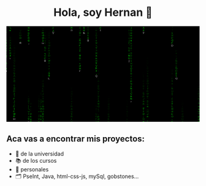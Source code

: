 <div align="center"> <h1>Hola, soy Hernan 👋</h1>

 <div align="center">      
        <img src="matrix.gif" alt="logo-unahur" width="700" height="250" />
    </div>
 </div>
 
## Aca vas a encontrar mis proyectos:
- 🏫 de la universidad
- 📚 de los cursos
- 💼 personales
- 🗂 PseInt, Java, html-css-js, mySql, gobstones...


<!--
**Her55/Her55** is a ✨ _special_ ✨ repository because its `README.md` (this file) appears on your GitHub profile.

Here are some ideas to get you started:

- 🔭 I’m currently working on ...
- 🌱 I’m currently learning ...
- 👯 I’m looking to collaborate on ...
- 🤔 I’m looking for help with ...
- 💬 Ask me about ...
- 📫 How to reach me: ...
- 😄 Pronouns: ...
- ⚡ Fun fact: ...
-->
